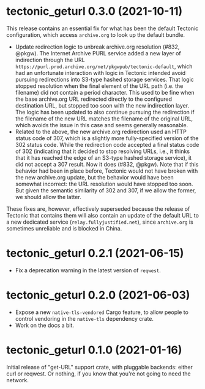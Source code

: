 # tectonic_geturl 0.3.0 (2021-10-11)

This release contains an essential fix for what has been the default Tectonic
configuration, which access `archive.org` to look up the default bundle.

- Update redirection logic to unbreak archive.org resolution (#832, @pkgw). The
  Internet Archive PURL service added a new layer of indirection through the URL
  `https://purl.prod.archive.org/net/pkgwpub/tectonic-default`, which had an
  unfortunate interaction with logic in Tectonic intended avoid pursuing
  redirections into S3-type hashed storage services. That logic stopped
  resolution when the final element of the URL path (i.e. the filename) did not
  contain a period character. This used to be fine when the base archive.org URL
  redirected directly to the configured destination URL, but stopped too soon
  with the new indirection layer. The logic has been updated to also continue
  pursuing the redirection if the filename of the new URL matches the filename
  of the original URL, which avoids the issue in this case and seems generally
  reasonable.
- Related to the above, the new archive.org redirection used an HTTP status code
  of 307, which is a slightly more fully-specified version of the 302 status
  code. While the redirection code accepted a final status code of 302
  (indicating that it decided to stop resolving URLs, i.e., it thinks that it
  has reached the edge of an S3-type hashed storage service), it did not accept
  a 307 result. Now it does (#832, @pkgw). Note that if this behavior had been
  in place before, Tectonic would not have broken with the new archive.org
  update, but the behavior would have been somewhat incorrect: the URL
  resolution would have stopped too soon. But given the semantic similarity of
  302 and 307, if we allow the former, we should allow the latter.

These fixes are, however, effectively superseded because the release of Tectonic
that contains them will also contain an update of the default URL to a new
dedicated service (`relay.fullyjustified.net`), since `archive.org` is sometimes
unreliable and is blocked in China.


# tectonic_geturl 0.2.1 (2021-06-15)

- Fix a deprecation warning in the latest version of `reqwest`.


# tectonic_geturl 0.2.0 (2021-06-03)

- Expose a new `native-tls-vendored` Cargo feature, to allow people to control
  vendoring in the `native-tls` dependency crate.
- Work on the docs a bit.


# tectonic_geturl 0.1.0 (2021-01-16)

Initial release of "get-URL" support crate, with pluggable backends: either curl
or reqwest. Or nothing, if you know that you're not going to need the network.
